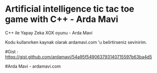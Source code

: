 # Artificial intelligence tic tac toe game with C++ - Arda Mavi
C++ ile Yapay Zeka XOX oyunu - Arda Mavi

Kodu kullanırken kaynak olarak ardamavi.com 'u belirtirseniz sevinirim.

#Gist : https://gist.github.com/ardamavi/54a95f549063793140715597b63ba4d5

#Arda Mavi - ardamavi.com
